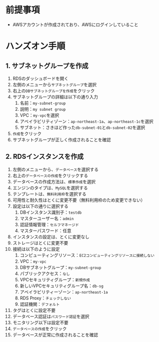 # 前提事項
- AWSアカウントが作成されており、AWSにログインしていること

# ハンズオン手順
## 1. サブネットグループを作成
1. RDSのダッシュボードを開く
2. 左側のメニューから`サブネットグループ`を選択
3. 右上の`DBサブネットグループを作成`をクリック
4. サブネットグループの詳細は以下の通り入力
    1. 名前：`my-subnet-group`
    2. 説明：`my subnet group`
    3. VPC：`my-vpc`を選択
    4. アベイラビリティゾーン：`ap-northeast-1a`、`ap-northeast-1c`を選択
    5. サブネット：さきほど作った`db-subnet-01`と`db-subnet-02`を選択
6. `作成`をクリック
7. サブネットグループが正しく作成されることを確認
    
## 2. RDSインスタンスを作成
1. 左側のメニューから、`データベース`を選択する
2. 右上の`データベースの作成`をクリックする
3. データベースの作成方法は、`標準作成`を選択
4. エンジンのタイプは、`MySQL`を選択する
5. テンプレートは、`無料利用枠`を選択する
6. 可用性と耐久性はとくに変更不要（無料利用枠のため変更できない）
7. 設定は以下の通りに選択する
    1. DBインスタンス識別子：`testdb`
    2. マスターユーザー名：`admin`
    3. 認証情報管理：`セルフマネージド`
    4. マスターパスワード：任意
8. インスタンスの設定は、とくに変更なし
9. ストレージはとくに変更不要
10. 接続は以下のように設定
    1. コンピューティングリソース：`EC2コンピューティングリソースに接続しない`
    2. VPC：`my-vpc`
    3. DBサブネットグループ：`my-subnet-group`
    4. パブリックアクセス：`なし`
    5. VPCセキュリティグループ：`新規作成`
    6. 新しいVPCセキュリティグループ名：`db-sg`
    7. アベイラビリティーゾーン：`ap-northeast-1a`
    8. RDS Proxy：`チェックしない`
    9. 認証機関：`デフォルト`
11. タグはとくに設定不要
12. データベース認証は`パスワード認証`を選択
13. モニタリング以下は設定不要
14. `データベースの作成`をクリック
15. データベースが正常に作成されることを確認
